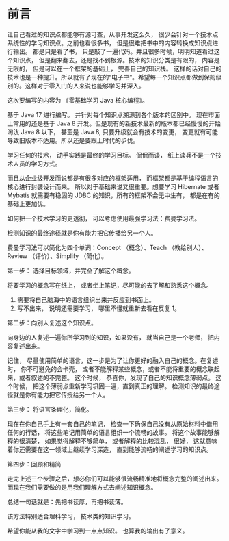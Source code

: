 # 前言

让自己看过的知识点都能够有源可查，从事开发这么久， 很少会针对一个技术点系统性的学习知识点。之前也看很多书， 但是很难把书中的内容转换成知识点进行输出。 都是只是看了书， 只是敲了一遍代码。并且很多时候，明明知道看过这个知识点， 但是翻来翻去，还是找不到根源。技术的知识分类是有限的， 内容是无限的， 但是可以在一个框架的基础上， 完善自己的知识栈。 这样的话对自己的技术也是一种提升。所以就有了现在的“电子书”。希望每一个知识点都做到保姆级别的。这样对于零入门的人来说也能够学习并深入。

这次要编写的内容为 《零基础学习 Java 核心编程》。

基于 Java 17 进行编写。 并针对每个知识点溯源到各个版本的区别中。 现在市面上常用的还是基于 Java 8 开发。但是现有的新技术最新的版本都已经慢慢的开始淘汰 Java 8 以下， 甚至是 Java 8, 只要升级就会有技术的变更， 变更就有可能导致旧版本不适用。所以还是要跟上时代的步伐。

学习任何的技术， 动手实践是最终的学习目标。 侃侃而谈， 纸上谈兵不是一个技术人员的学习方式。 

而且从企业级开发而说都是有很多对应的框架适用， 而框架都是基于编程语言的核心进行封装设计而来。 所以对于基础来说又很重要。想要学习 Hibernate 或者 Mybatis 就需要有稳固的 JDBC 的知识，所有的框架不会无中生有， 都是在有的基础上更加优。 

如何把一个技术学习的更透彻， 可以考虑使用最强学习法：费曼学习法。 

检测知识的最终途径就是你有能力把它传播给另一个人。

费曼学习法可以简化为四个单词：Concept （概念）、Teach （教给别人）、Review （评价）、Simplify （简化）。

第一步： 选择目标领域，并完全了解这个概念。

将要学习的概念写在纸上， 或者坐上笔记，尽可能的去了解和熟悉这个概念。

1. 需要将自己脑海中的语言组织出来并反应到书面上。
2. 写不出来， 说明还需要学习， 哪里不懂就重新去看在反复 1。 

第二步：向别人复述这个知识点。

向身边的人复述一遍你所学习到的知识，如果没有， 就当自己是一个老师， 把内容复述出来。

记住， 尽量使用简单的语言，这一步是为了让你更好的融入自己的概念。在复述时， 你不可避免的会卡壳， 或者不能解释某些概念，或者不能将重要的概念联起来，或者叙述的不完整。 这个时候， 恭喜你，发现了自己的知识概念薄弱点。 这个时候， 把这个薄弱点重新学习巩固一遍，直到真正的理解。 检测知识的最终途径就是你有能力把它传授给另一个人。

第三步： 将语言条理化，简化。

现在在你自己手上有一套自己的笔记， 检查一下确保自己没有从原始材料中借用任何的行话， 将这些笔记用简单的语言组织一个流畅的故事。 将这个故事能够解释的很清楚， 如果觉得解释不够简单， 或者解释的比较混乱， 很好， 这就意味着你还需要在这一领域上继续学习深造， 直到能够流畅的阐述学习的知识点。

第四步：回顾和精简

走完上述三个步骤之后，想必你们可以能够很流畅精准地将概念完整的阐述出来。而现在我们需要做的是用我们理解方式去阐述知识概念。



总结一句话就是：先把书读厚，再把书读薄。

该方法特别适合理科学习， 技术类的知识学习。



希望你能从我的文字中学习到一点点知识。 也算我的输出有了意义。



